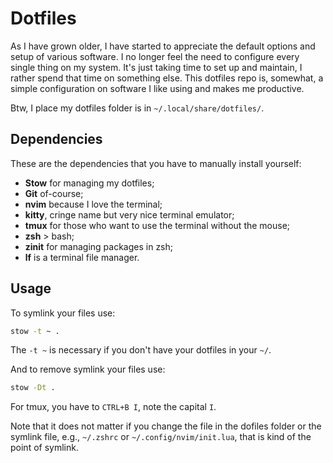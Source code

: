 # Dotfiles
As I have grown older, I have started to appreciate the default options and setup of various software. I no longer feel the need to configure every single thing on my system. It's just taking time to set up and maintain, I rather spend that time on something else. This dotfiles repo is, somewhat, a simple configuration on software I like using and makes me productive.

Btw, I place my dotfiles folder is in `~/.local/share/dotfiles/`.

## Dependencies
These are the dependencies that you have to manually install yourself:
- **Stow** for managing my dotfiles;
- **Git** of-course;
- **nvim** because I love the terminal;
- **kitty**, cringe name but very nice terminal emulator;
- **tmux** for those who want to use the terminal without the mouse;
- **zsh** > bash;
- **zinit** for managing packages in zsh;
- **lf** is a terminal file manager.

## Usage
To symlink your files use:
```bash
stow -t ~ .
```
The `-t ~` is necessary if you don't have your dotfiles in your `~/`. 

And to remove symlink your files use:
```bash
stow -Dt .
```

For tmux, you have to `CTRL+B I`, note the capital `I`.

Note that it does not matter if you change the file in the dofiles folder or the symlink file, e.g., `~/.zshrc` or `~/.config/nvim/init.lua`, that is kind of the point of symlink.

